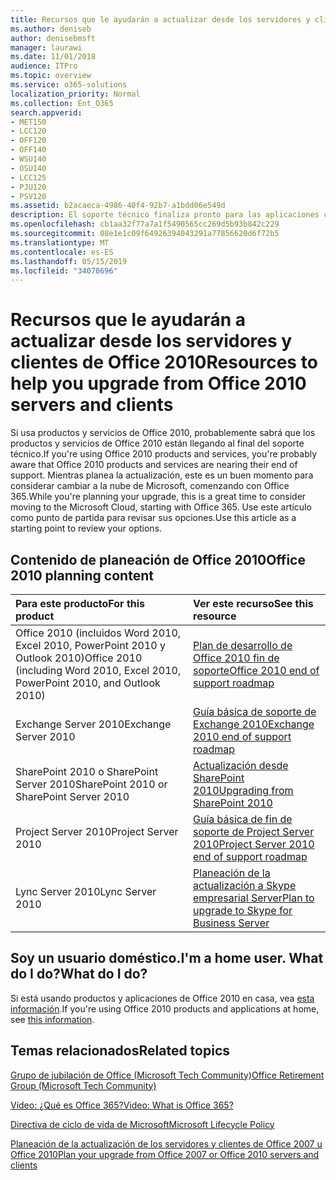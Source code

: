 ```yaml
---
title: Recursos que le ayudarán a actualizar desde los servidores y clientes de Office 2010
ms.author: deniseb
author: denisebmsft
manager: laurawi
ms.date: 11/01/2018
audience: ITPro
ms.topic: overview
ms.service: o365-solutions
localization_priority: Normal
ms.collection: Ent_O365
search.appverid:
- MET150
- LCC120
- OFF120
- OFF140
- WSU140
- OSU140
- LCC125
- PJU120
- PSV120
ms.assetid: b2acaeca-4986-40f4-92b7-a1bdd06e549d
description: El soporte técnico finaliza pronto para las aplicaciones cliente y servidores de Office 2010, y los contratos de soporte personalizados no están disponibles. Use este artículo para empezar a planear la actualización ahora.
ms.openlocfilehash: cb1aa32f77a7a1f5490565cc269d5b93b842c229
ms.sourcegitcommit: 08e1e1c09f64926394043291a77856620d6f72b5
ms.translationtype: MT
ms.contentlocale: es-ES
ms.lasthandoff: 05/15/2019
ms.locfileid: "34070696"
---
```

# <a name="resources-to-help-you-upgrade-from-office-2010-servers-and-clients"></a><span data-ttu-id="19ec2-104">Recursos que le ayudarán a actualizar desde los servidores y clientes de Office 2010</span><span class="sxs-lookup"><span data-stu-id="19ec2-104">Resources to help you upgrade from Office 2010 servers and clients</span></span>

<span data-ttu-id="19ec2-105">Si usa productos y servicios de Office 2010, probablemente sabrá que los productos y servicios de Office 2010 están llegando al final del soporte técnico.</span><span class="sxs-lookup"><span data-stu-id="19ec2-105">If you're using Office 2010 products and services, you're probably aware that Office 2010 products and services are nearing their end of support.</span></span> <span data-ttu-id="19ec2-106">Mientras planea la actualización, este es un buen momento para considerar cambiar a la nube de Microsoft, comenzando con Office 365.</span><span class="sxs-lookup"><span data-stu-id="19ec2-106">While you're planning your upgrade, this is a great time to consider moving to the Microsoft Cloud, starting with Office 365.</span></span> <span data-ttu-id="19ec2-107">Use este artículo como punto de partida para revisar sus opciones.</span><span class="sxs-lookup"><span data-stu-id="19ec2-107">Use this article as a starting point to review your options.</span></span>
      
## <a name="office-2010-planning-content"></a><span data-ttu-id="19ec2-108">Contenido de planeación de Office 2010</span><span class="sxs-lookup"><span data-stu-id="19ec2-108">Office 2010 planning content</span></span>
  
|<span data-ttu-id="19ec2-109">**Para este producto**</span><span class="sxs-lookup"><span data-stu-id="19ec2-109">**For this product**</span></span>|<span data-ttu-id="19ec2-110">**Ver este recurso**</span><span class="sxs-lookup"><span data-stu-id="19ec2-110">**See this resource**</span></span>|
|:-----|:-----|
|<span data-ttu-id="19ec2-111">Office 2010 (incluidos Word 2010, Excel 2010, PowerPoint 2010 y Outlook 2010)</span><span class="sxs-lookup"><span data-stu-id="19ec2-111">Office 2010 (including Word 2010, Excel 2010, PowerPoint 2010, and Outlook 2010)</span></span>  <br/> |[<span data-ttu-id="19ec2-112">Plan de desarrollo de Office 2010 fin de soporte</span><span class="sxs-lookup"><span data-stu-id="19ec2-112">Office 2010 end of support roadmap</span></span>](https://docs.microsoft.com/DeployOffice/office-2010-end-support-roadmap) <br/> |
|<span data-ttu-id="19ec2-113">Exchange Server 2010</span><span class="sxs-lookup"><span data-stu-id="19ec2-113">Exchange Server 2010</span></span>  <br/> |[<span data-ttu-id="19ec2-114">Guía básica de soporte de Exchange 2010</span><span class="sxs-lookup"><span data-stu-id="19ec2-114">Exchange 2010 end of support roadmap</span></span>](exchange-2010-end-of-support.md) <br/> |
|<span data-ttu-id="19ec2-115">SharePoint 2010 o SharePoint Server 2010</span><span class="sxs-lookup"><span data-stu-id="19ec2-115">SharePoint 2010 or SharePoint Server 2010</span></span>  <br/> |[<span data-ttu-id="19ec2-116">Actualización desde SharePoint 2010</span><span class="sxs-lookup"><span data-stu-id="19ec2-116">Upgrading from SharePoint 2010</span></span>](upgrade-from-sharepoint-2010.md) <br/> |
|<span data-ttu-id="19ec2-117">Project Server 2010</span><span class="sxs-lookup"><span data-stu-id="19ec2-117">Project Server 2010</span></span> <br/> | [<span data-ttu-id="19ec2-118">Guía básica de fin de soporte de Project Server 2010</span><span class="sxs-lookup"><span data-stu-id="19ec2-118">Project Server 2010 end of support roadmap</span></span>](project-server-2010-end-of-support.md) <br/> |
|<span data-ttu-id="19ec2-119">Lync Server 2010</span><span class="sxs-lookup"><span data-stu-id="19ec2-119">Lync Server 2010</span></span> <br/> | [<span data-ttu-id="19ec2-120">Planeación de la actualización a Skype empresarial Server</span><span class="sxs-lookup"><span data-stu-id="19ec2-120">Plan to upgrade to Skype for Business Server</span></span>](https://docs.microsoft.com/skypeforbusiness/plan-your-deployment/upgrade) <br/> |
    
## <a name="im-a-home-user-what-do-i-do"></a><span data-ttu-id="19ec2-121">Soy un usuario doméstico.</span><span class="sxs-lookup"><span data-stu-id="19ec2-121">I'm a home user.</span></span> <span data-ttu-id="19ec2-122">What do I do?</span><span class="sxs-lookup"><span data-stu-id="19ec2-122">What do I do?</span></span>

<span data-ttu-id="19ec2-123">Si está usando productos y aplicaciones de Office 2010 en casa, vea [esta información](plan-upgrade-previous-versions-office.md#im-a-home-user-what-do-i-do).</span><span class="sxs-lookup"><span data-stu-id="19ec2-123">If you're using Office 2010 products and applications at home, see [this information](plan-upgrade-previous-versions-office.md#im-a-home-user-what-do-i-do).</span></span>

## <a name="related-topics"></a><span data-ttu-id="19ec2-124">Temas relacionados</span><span class="sxs-lookup"><span data-stu-id="19ec2-124">Related topics</span></span>

[<span data-ttu-id="19ec2-125">Grupo de jubilación de Office (Microsoft Tech Community)</span><span class="sxs-lookup"><span data-stu-id="19ec2-125">Office Retirement Group (Microsoft Tech Community)</span></span>](https://go.microsoft.com/fwlink/?linkid=842065)
  
[<span data-ttu-id="19ec2-126">Vídeo: ¿Qué es Office 365?</span><span class="sxs-lookup"><span data-stu-id="19ec2-126">Video: What is Office 365?</span></span>](https://support.office.com/article/847caf12-2589-452c-8aca-1c009797678b.aspx)
  
[<span data-ttu-id="19ec2-127">Directiva de ciclo de vida de Microsoft</span><span class="sxs-lookup"><span data-stu-id="19ec2-127">Microsoft Lifecycle Policy</span></span>](https://go.microsoft.com/fwlink/?linkid=865200)

[<span data-ttu-id="19ec2-128">Planeación de la actualización de los servidores y clientes de Office 2007 u Office 2010</span><span class="sxs-lookup"><span data-stu-id="19ec2-128">Plan your upgrade from Office 2007 or Office 2010 servers and clients</span></span>](plan-upgrade-previous-versions-office.md)

